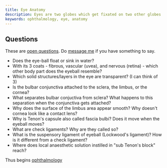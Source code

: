 ```yaml
---
title: Eye Anatomy
description: Eyes are two globes which get fixated on two other globes
keywords: ophthalmology, eye, anatomy
---
```


## Questions ##
These are [open questions](../open-questions/). Do [message me](../about/#contact) if you have something to say.
* Does the eye-ball float or sink in water?
* With its 3 coats - fibrous, vascular (uvea), and nervous (retina) - which other body part does the eyeball resemble?
* Which solid structures/layers in the eye are transparent? (I can think of 3)
* Is the bulbar conjunctiva attached to the sclera, the limbus, or the cornea?
* What separates bulbar conjuctiva from sclera? What happens to this separation when the conjunctiva gets attached?
* Why does the surface of the limbus area appear smooth? Why doesn't cornea look like a contact lens?
* Why is Tenon's capsule also called fascia bulbi? Does it move when the eyeball moves?
* What are check ligaments? Why are they called so?
* What is the suspensory ligament of eyeball (Lockwood's ligament)? How is it different from a check ligament?
* Where does local anaesthetic solution instilled in "sub Tenon's block" reach?

Thus begins [ophthalmology](../ophthalmology)

